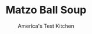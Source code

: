 ---
layout: ../../layouts/MarkdownPostLayout.astro
title: Matzo Ball Soup
author: America's Test Kitchen
pubDate: 2023-03-15
description: "Tender dumplings and savory broth make a happy pair. Just don’t introduce them too soon."
image_url: https://res.cloudinary.com/hksqkdlah/image/upload/ar_1:1,c_fill,dpr_2.0,f_auto,fl_lossy.progressive.strip_profile,g_faces:auto,q_auto:low,w_344/23746_sfs-matzo-ball-soup-12
tags: ["Main Courses","Soups","Passover"]
calories: 3816
protein: 34
carbohydrates: 40
fats: 
fiber: 4
ingredients: ["1/4 cup, chicken fat (schmaltz) or vegetable oil","1 , onion, chopped fine","4 , large eggs","1 teaspoon, minced fresh dill",", Salt and pepper","1 cup (4 ounces), matzo meal","1 tablespoon, chicken fat (schmaltz) or vegetable oil","1 , onion, chopped","2 , carrots, peeled and cut into 1/2-inch chunks","2 , celery ribs, chopped","1 , parsnip, peeled and cut into 1/2-inch chunks",", Salt and pepper","8 cups, chicken broth","1 1/2 pounds, chicken leg quarters, trimmed","1 teaspoon, minced fresh dill"]
serves: 6
time: "2½ hours, plus 1 hour chilling"
instructions: ["FOR THE MATZO BALLS: Heat chicken fat in Dutch oven over medium heat until shimmering. Add onion and cook until light golden brown and softened, about 5 minutes. Transfer onion to large bowl and let cool for 10 minutes. (Do not clean pot.)","Whisk eggs, 5 tablespoons water, dill, 3/4 teaspoon salt, and 1/2 teaspoon pepper into cooled onion mixture. Fold in matzo meal until well combined. Cover with plastic wrap and refrigerate for at least 1 hour or up to 2 hours. (Batter will thicken as it sits.)","Bring 4 quarts water and 2 tablespoons salt to boil in now-empty Dutch oven. Divide batter into 12 portions (about 1 heaping tablespoon each) and place on greased plate. Roll portions into smooth balls between your wet hands and return to plate. Transfer matzo balls to boiling water, cover, reduce heat to medium-low and simmer until tender and cooked through, about 30 minutes.","Using slotted spoon, transfer matzo balls to colander and drain briefly. Transfer balls to clean plate and let cool to firm up, about 10 minutes. Discard cooking water. (Do not clean pot.)","FOR THE SOUP: Meanwhile, heat chicken fat in large saucepan over medium heat until shimmering. Add onion, carrots, celery, parsnip, and 1/2 teaspoon salt and cook, covered, until vegetables begin to soften, about 5 minutes. Add broth, chicken, and dill and bring to boil. Cover, reduce heat to low, and cook until chicken is tender, 35 to 45 minutes. Remove from heat and transfer chicken to plate. (Chicken can be used for soup or reserved for another use. If adding to soup, shred with 2 forks into bite-size pieces; discard skin and bones.) Season soup with salt and pepper to taste.","Transfer soup to now-empty Dutch oven and bring to simmer over medium heat. Carefully transfer matzo balls to hot soup (along with shredded chicken, if using). Cover and cook until matzo balls are heated through, about 5 minutes. Serve.","TO MAKE AHEAD: Soup and matzo balls can be fully cooked, cooled, and refrigerated separately in covered containers for up to 2 days. To serve, return soup to simmer over medium heat, add matzo balls, and cook until heated through, about 7 minutes."]
nutrition: ["925 mg Potassium","388 mg Phosphorus","86 mg Calcium","3 mg Iron","63 mg Magnesium","1391 mg Sodium","2 mg Zinc","37 g Fat","11 mg Niacin (B3)","19 g Monounsaturated","7 g Polyunsaturated","9 mg Vitamin C","239 mg Cholesterol","7 g Saturated","4 g Fiber","71 µg Folate (food)","9 g Sugars","20 µg Vitamin K","483 g Water","40 g Carbs","71 µg Folate equivalent (total)","34 g Protein","3 mg Vitamin E","262 µg Vitamin A","636 kcal Energy","3816 calories"]
notes: "Chicken fat, or schmaltz, is available in the refrigerator or freezer section of most supermarkets. Note that the matzo batter needs to be refrigerated for at least 1 hour before shaping."
---